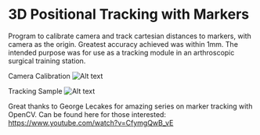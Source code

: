 # 3D Positional Tracking with Markers

Program to calibrate camera and track cartesian distances to markers, with camera as the origin. Greatest accuracy achieved was within 1mm. The intended purpose was for use as a tracking module in an arthroscopic surgical training station.
 

Camera Calibration 
![Alt text](https://github.com/RaedShabbir/3DPositionalTracking/blob/master/Result%20Pictures/calibration.PNG)

Tracking Sample 
![Alt text](https://github.com/RaedShabbir/3DPositionalTracking/blob/master/Result%20Pictures/90degrees%2030%20cm%20away%202.PNG)

Great thanks to George Lecakes for amazing series on marker tracking with OpenCV. Can be found here for those interested: https://www.youtube.com/watch?v=CfymgQwB_vE
